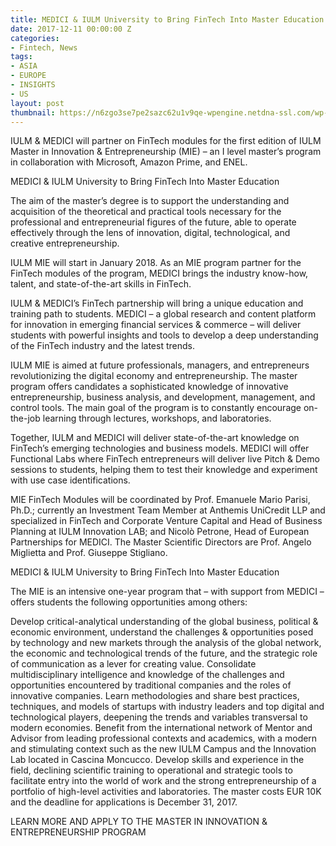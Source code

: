 ```yaml
---
title: MEDICI & IULM University to Bring FinTech Into Master Education
date: 2017-12-11 00:00:00 Z
categories:
- Fintech, News
tags:
- ASIA
- EUROPE
- INSIGHTS
- US
layout: post
thumbnail: https://n6zgo3se7pe2sazc62u1v9qe-wpengine.netdna-ssl.com/wp-content/uploads/2017/12/MEDIL-400x220.png
---
```


IULM & MEDICI will partner on FinTech modules for the first edition of IULM Master in Innovation & Entrepreneurship (MIE) – an I level master’s program in collaboration with Microsoft, Amazon Prime, and ENEL.

MEDICI & IULM University to Bring FinTech Into Master Education <!--more-->

The aim of the master’s degree is to support the understanding and acquisition of the theoretical and practical tools necessary for the professional and entrepreneurial figures of the future, able to operate effectively through the lens of innovation, digital, technological, and creative entrepreneurship.

IULM MIE will start in January 2018. As an MIE program partner for the FinTech modules of the program, MEDICI brings the industry know-how, talent, and state-of-the-art skills in FinTech.

IULM & MEDICI’s FinTech partnership will bring a unique education and training path to students. MEDICI – a global research and content platform for innovation in emerging financial services & commerce – will deliver students with powerful insights and tools to develop a deep understanding of the FinTech industry and the latest trends.

IULM MIE is aimed at future professionals, managers, and entrepreneurs revolutionizing the digital economy and entrepreneurship. The master program offers candidates a sophisticated knowledge of innovative entrepreneurship, business analysis, and development, management, and control tools. The main goal of the program is to constantly encourage on-the-job learning through lectures, workshops, and laboratories.

Together, IULM and MEDICI will deliver state-of-the-art knowledge on FinTech’s emerging technologies and business models. MEDICI will offer Functional Labs where FinTech entrepreneurs will deliver live Pitch & Demo sessions to students, helping them to test their knowledge and experiment with use case identifications.

MIE FinTech Modules will be coordinated by Prof. Emanuele Mario Parisi, Ph.D.; currently an Investment Team Member at Anthemis UniCredit LLP and specialized in FinTech and Corporate Venture Capital and Head of Business Planning at IULM Innovation LAB; and Nicolò Petrone, Head of European Partnerships for MEDICI. The Master Scientific Directors are Prof. Angelo Miglietta and Prof. Giuseppe Stigliano.

MEDICI & IULM University to Bring FinTech Into Master Education 

 

The MIE is an intensive one-year program that – with support from MEDICI – offers students the following opportunities among others:

Develop critical-analytical understanding of the global business, political & economic environment, understand the challenges & opportunities posed by technology and new markets through the analysis of the global network, the economic and technological trends of the future, and the strategic role of communication as a lever for creating value.
Consolidate multidisciplinary intelligence and knowledge of the challenges and opportunities encountered by traditional companies and the roles of innovative companies.
Learn methodologies and share best practices, techniques, and models of startups with industry leaders and top digital and technological players, deepening the trends and variables transversal to modern economies.
Benefit from the international network of Mentor and Advisor from leading professional contexts and academics, with a modern and stimulating context such as the new IULM Campus and the Innovation Lab located in Cascina Moncucco.
Develop skills and experience in the field, declining scientific training to operational and strategic tools to facilitate entry into the world of work and the strong entrepreneurship of a portfolio of high-level activities and laboratories.
The master costs EUR 10K and the deadline for applications is December 31, 2017.

LEARN MORE AND APPLY TO THE MASTER IN INNOVATION & ENTREPRENEURSHIP PROGRAM